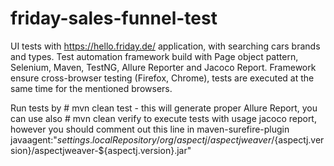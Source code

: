 # friday-sales-funnel-test
UI tests with https://hello.friday.de/ application, with searching cars brands and types.
Test automation framework build with Page object pattern, Selenium, Maven, TestNG, Allure Reporter and Jacoco Report.
Framework ensure cross-browser testing (Firefox, Chrome), tests are executed at the same time for the mentioned browsers.

Run tests by # mvn clean test - this will generate proper Allure Report, you can use also # mvn clean verify to execute tests with usage jacoco report, however you should comment out this line in maven-surefire-plugin
<argLine>
                       javaagent:"${settings.localRepository}/org/aspectj/aspectjweaver/${aspectj.version}/aspectjweaver-${aspectj.version}.jar"
                    </argLine>
